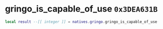 # gringo_is_capable_of_use `0x3DEA631B`

```lua
local result --[[ integer ]] = natives.gringo.gringo_is_capable_of_use(_unk0 --[[ integer ]], _unk1 --[[ integer ]])
```
